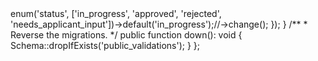 <?php

use Illuminate\Database\Migrations\Migration;
use Illuminate\Database\Schema\Blueprint;
use Illuminate\Support\Facades\Schema;

return new class extends Migration
{
    /**
     * Run the migrations.
     */
    public function up(): void
    {
        Schema::table('public_validations', function (Blueprint $table) {
             
            $table->enum('status', ['in_progress', 'approved', 'rejected', 'needs_applicant_input'])->default('in_progress');//->change();

 
        });
    }

    /**
     * Reverse the migrations.
     */
    public function down(): void
    {
        Schema::dropIfExists('public_validations');
    }
};
